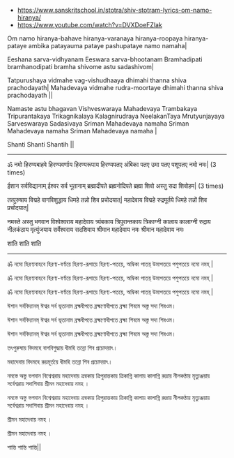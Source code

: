 * https://www.sanskritschool.in/stotra/shiv-stotram-lyrics-om-namo-hiranya/
* https://www.youtube.com/watch?v=DVXDoeFZlak

Om namo hiranya-bahave hiranya-varanaya hiranya-roopaya hiranya-pataye ambika patayauma pataye pashupataye namo namaha|

Eeshana sarva-vidhyanam Eeswara sarva-bhootanam Bramhadipati bramhanodipati bramha shivome astu sadashivom|

Tatpurushaya vidmahe vag-vishudhaaya dhimahi thanna shiva prachodayath|
Mahadevaya vidmahe rudra-moortaye dhimahi thanna shiva prachodayath ||

Namaste astu bhagavan 
Vishveswaraya
Mahadevaya
Trambakaya
Tripurantakaya
Trikagnikalaya
Kalagnirudraya
NeelakanTaya
Mrutyunjayaya
Sarveswaraya
Sadasivaya
Sriman Mahadevaya namaha
Sriman Mahadevaya namaha
Sriman Mahadevaya namaha |

Shanti Shanti Shantih ||



----------------
ॐ नमो हिरण्यबाहवे हिरण्यवर्णाय हिरण्यरूपाय हिरण्यपतए अंबिका पतए उमा पतए पशूपतए नमो नमः| (3 times)

ईशान सर्वविद्यानाम् ईश्वर सर्व भूतानाम् ब्रह्मादीपते ब्रह्मनोदिपते ब्रह्मा शिवो अस्तु सदा शिवोहम| (3 times)

तत्पुरुषाय विद्महे वागविशुद्धाय धिमहे तन्नो शिव प्रचोदयात्|
महादेवाय विद्महे रुद्रमूर्तये धिमहे तन्नों शिव प्रचोदयात्|

नमस्ते अस्तु भगवान विश्वेश्वराय महादेवाय त्र्यंबकाय त्रिपुरान्तकाय त्रिकाग्नी कालाय कालाग्नी रुद्राय नीलकंठाय मृत्युंजयाय सर्वेश्वराय सदशिवाय श्रीमान महादेवाय नमः
श्रीमान महादेवाय नमः

शांति शांति शांति

-------------------------

ॐ নমো হিরণ্যবাহবে হিরণ্য-বর্ণায়ে হিরণ্য-রূপায়ে হিরণ্য-পতয়ে, অম্বিকা পাতয়্ উমাপতয়ে পশুপতয়ে নমো নমহ্ |

ॐ নমো হিরণ্যবাহবে হিরণ্য-বর্ণায়ে হিরণ্য-রূপায়ে হিরণ্য-পতয়ে, অম্বিকা পাতয়্ উমাপতয়ে পশুপতয়ে নমো নমহ্ |

ॐ নমো হিরণ্যবাহবে হিরণ্য-বর্ণায়ে হিরণ্য-রূপায়ে হিরণ্য-পতয়ে, অম্বিকা পাতয়্ উমাপতয়ে পশুপতয়ে নমো নমহ্ |


ঈশান সর্ববিদ্যানম্ ঈশ্বর সর্ব ভূতানাম ব্রহ্মধীপতে ব্রহ্মণোধীপতে ব্রহ্মা শিবমে অস্তু সদা শিবওম।

ঈশান সর্ববিদ্যানম্ ঈশ্বর সর্ব ভূতানাম ব্রহ্মধীপতে ব্রহ্মণোধীপতে ব্রহ্মা শিবমে অস্তু সদা শিবওম।

ঈশান সর্ববিদ্যানম্ ঈশ্বর সর্ব ভূতানাম ব্রহ্মধীপতে ব্রহ্মণোধীপতে ব্রহ্মা শিবমে অস্তু সদা শিবওম।


তৎপুরুষায় বিদমহে বাগবিশুদ্ধায় ধীমহি তন্নো শিব প্রচোদয়াৎ।

মহাদেবায় বিদমহে রুদ্রমূর্তয়ে ধীমহি তন্নো শিব প্রচোদয়াৎ।


নমস্তে অস্তু ভগবান বিশ্বেশ্বরায় মহাদেবায় ত্রম্বকায় ত্রিপুরান্তকায় ত্রিকাগ্নি কালায় কালাগ্নি রুদ্রায় নীলকণ্ঠায় মৃত্যুঞ্জয়ায় সর্বেশ্বরায় সদাশিবায় শ্রীমন মহাদেবায় নমহ ।

নমস্তে অস্তু ভগবান বিশ্বেশ্বরায় মহাদেবায় ত্রম্বকায় ত্রিপুরান্তকায় ত্রিকাগ্নি কালায় কালাগ্নি রুদ্রায় নীলকণ্ঠায় মৃত্যুঞ্জয়ায় সর্বেশ্বরায় সদাশিবায় শ্রীমন মহাদেবায় নমহ ।


শ্রীমন মহাদেবায় নমহ ।

শ্রীমন মহাদেবায় নমহ ।


শান্তি শান্তি শান্তি||
